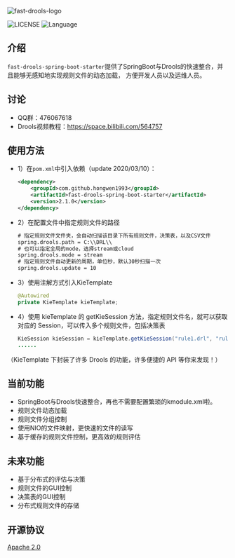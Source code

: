![fast-drools-logo](https://cdn.u1.huluxia.com/g3/M01/A4/6B/wKgBOV5oPoWAYFEhAADLni7s6JI458.png)

![LICENSE](https://img.shields.io/badge/license-Apache--2.0-brightgreen)
![Language](https://img.shields.io/badge/language-JAVA-blue)


## 介绍
`fast-drools-spring-boot-starter`提供了SpringBoot与Drools的快速整合，并且能够无感知地实现规则文件的动态加载，
方便开发人员以及运维人员。


## 讨论
- QQ群：476067618
- Drools视频教程：https://space.bilibili.com/564757



## 使用方法
- 1）在`pom.xml`中引入依赖（update 2020/03/10）：

  ```xml
  <dependency>
      <groupId>com.github.hongwen1993</groupId>
      <artifactId>fast-drools-spring-boot-starter</artifactId>
      <version>2.1.0</version>
  </dependency>
  ```
- 2）在配置文件中指定规则文件的路径

  ```xml
  # 指定规则文件文件夹，会自动扫描该目录下所有规则文件，决策表，以及CSV文件
  spring.drools.path = C:\\DRL\\
  # 也可以指定全局的mode，选择stream或cloud
  spring.drools.mode = stream
  # 指定规则文件自动更新的周期，单位秒，默认30秒扫描一次
  spring.drools.update = 10
  ```
- 3）使用注解方式引入KieTemplate

  ```java
  @Autowired
  private KieTemplate kieTemplate;
  ```
- 4）使用 kieTemplate 的 getKieSession 方法，指定规则文件名，就可以获取对应的 Session，可以传入多个规则文件，包括决策表

  ```java
  KieSession kieSession = kieTemplate.getKieSession("rule1.drl", "rule2.drl");
  ......
  ```

（KieTemplate 下封装了许多 Drools 的功能，许多便捷的 API 等你来发现！）





## 当前功能

- SpringBoot与Drools快速整合，再也不需要配置繁琐的kmodule.xml啦。
- 规则文件动态加载
- 规则文件分组控制
- 使用NIO的文件映射，更快速的文件的读写
- 基于缓存的规则文件控制，更高效的规则评估




## 未来功能
- 基于分布式的评估与决策
- 规则文件的GUI控制
- 决策表的GUI控制
- 分布式规则文件的存储






## 开源协议
[Apache 2.0](/LICENSE)

